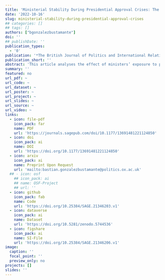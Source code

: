 ```yaml
---
title: 'Ministerial Stability During Presidential Approval Crises: The Moderating Effect of Ministers’ Attributes on Dismissals in Brazil and Chile'
date: '2022-10-16'
slug: ministerial-stability-during-presidential-approval-crises
## categories: []
## tags: []
authors: ["bgonzalezbustamante"]
doi: ''
## publishDate: ''
publication_types:
  - '0'
publication: '*The British Journal of Politics and International Relations*. OnlineFirst'
publication_short: ''
abstract: 'This article analyses the effect of ministers’ exposure to periods of low presidential approval in Brazil and Chile between 1990 and 2014. Approval is explored with quarterly estimates using a dyad-ratios algorithm and merged into a time-dependent cabinet data set to evaluate individual ministerial terminations (*N* = 4,245). The empirical strategy combines time-varying exposure Cox regressions with observational data and propensity score and matching to estimate the effect of low approval on ministerial survival and perform a moderation analysis with three profiles associated with presidential strategies: (1) nonpartisan ministers to limit agency loss and moral hazard; (2) economists as ministers to optimise cabinet performance and send positive signals to the electorate; and (3) party leaders as ministers to optimise legislative support. The main findings show that risk increases by 135.1% in periods of low approval. In addition, approximately only one in five nonpartisan ministers is removed compared to party members.'
summary: ''
featured: no
url_pdf: ~
url_code: ~
url_dataset: ~
url_poster: ~
url_project: ~
url_slides: ~
url_source: ~
url_video: ~
links:
  - icon: file-pdf
    icon_pack: far
    name: PDF
    url: 'https://journals.sagepub.com/doi/10.1177/13691481221124850'
  - icon: doi
    icon_pack: ai
    name: DOI
    url: 'https://doi.org/10.1177/13691481221124850'
  - icon: arxiv
    icon_pack: ai
    name: Preprint Upon Request
    url: 'mailto:bastian.gonzalezbustamante@politics.ox.ac.uk'
  ## - icon: osf
    ## icon_pack: ai
    ## name: OSF-Project
    ## url: ''
  - icon: github
    icon_pack: fab
    name: Code
    url: 'https://doi.org/10.25384/SAGE.21346203.v1'
  - icon: dataverse
    icon_pack: ai
    name: Dataset
    url: 'https://doi.org/10.5281/zenodo.5744536'
  - icon: figshare
    icon_pack: ai
    name: SI-File
    url: 'https://doi.org/10.25384/SAGE.21346206.v1'
image:
  caption: ''
  focal_point: ''
  preview_only: no
projects: []
slides: ''
---
```

